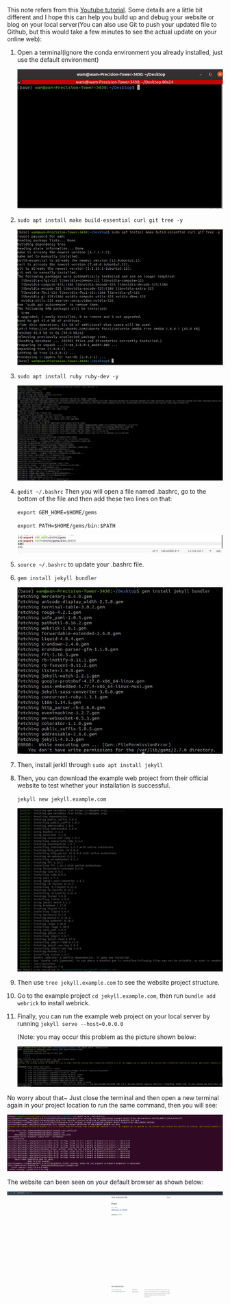 This note refers from this [Youtube tutorial](). Some details are a little bit different and I hope this can help you build up and debug your website or blog on your local server(You can also use Git to push your updated file to Github, but this would take a few minutes to see the actual update on your online web):

1.  Open a terminal(ignore the conda environment you already installed, just use the default environment)

    ![image](https://github.com/JackTony123/picx-images-hosting/raw/master/su1.70a6dm7hjz.webp)
2.  `sudo apt install make build-essential curl git tree -y`

    ![image](https://github.com/JackTony123/picx-images-hosting/raw/master/su2.6m3qmr16jq.webp)
3.  `sudo apt install ruby ruby-dev -y`

    ![image](https://github.com/JackTony123/picx-images-hosting/raw/master/su3.4n7jwfavj5.webp)
4.  `gedit ~/.bashrc` Then you will open a file named .bashrc, go to the bottom of the file and then add these two lines on that:

    `export GEM_HOME=$HOME/gems `

    `export PATH=$HOME/gems/bin:$PATH`



    ![image](https://github.com/JackTony123/picx-images-hosting/raw/master/su4.839voip11x.webp)
5.  `source ~/.bashrc` to update your .bashrc file.
6.  `gem install jekyll bundler`

    ![image](https://github.com/JackTony123/picx-images-hosting/raw/master/su5.6pncknbaze.webp)
7.  Then, install jerkII through `sudo apt install jekyll`
8.  Then, you can download the example web project from their official website to test whether your installation is successful.

    `jekyll new jekyll.example.com`

    ![image](https://github.com/JackTony123/picx-images-hosting/raw/master/su6.8ojjazofo9.webp)
9.  Then use `tree jekyll.example.com` to see the website project structure.
10. Go to the example project `cd jekyll.example.com`, then run `bundle add webrick` to install webrick.
11. Finally, you can run the example web project on your local server by running `jekyll serve --host=0.0.0.0`

    (Note: you may occur this problem as the picture shown below:

    ![image](https://github.com/JackTony123/picx-images-hosting/raw/master/su7.5mnn9rva1d.webp)

No worry about that\~ Just close the terminal and then open a new terminal again in your project location to run the same command, then you will see:

![image](https://github.com/JackTony123/picx-images-hosting/raw/master/su8.2obd69r31l.webp)

The website can been seen on your default browser as shown below:

![image](https://github.com/JackTony123/picx-images-hosting/raw/master/su9.7lju0464w2.webp)







